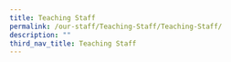 ```yaml
---
title: Teaching Staff
permalink: /our-staff/Teaching-Staff/Teaching-Staff/
description: ""
third_nav_title: Teaching Staff
---
```

